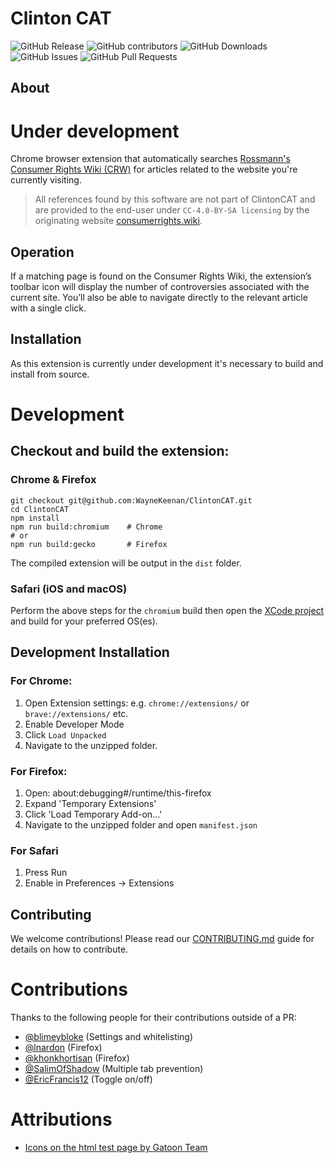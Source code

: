 # Clinton CAT

![GitHub Release](<https://img.shields.io/github/v/release/WayneKeenan/ClintonCAT?include_prereleases&color=rgba(28%2C%20181%2C%2033%2C%201)&label=Release>)
![GitHub contributors](<https://img.shields.io/github/contributors/WayneKeenan/ClintonCAT?label=Contributors&color=rgba(28%2C%20181%2C%2033%2C%201)>)
![GitHub Downloads](https://img.shields.io/github/downloads/WayneKeenan/ClintonCAT/total?label=Downloads&color=blue)
![GitHub Issues](https://img.shields.io/github/issues/WayneKeenan/ClintonCAT?label=Issues)
![GitHub Pull Requests](https://img.shields.io/github/issues-pr/WayneKeenan/ClintonCAT?label=Pull%20Requests)

<!-- https://shields.io/badges/chrome-web-store-rating -->
<!-- https://shields.io/badges/mozilla-add-on-rating -->

## About

# Under development

Chrome browser extension that automatically searches
[Rossmann's Consumer Rights Wiki (CRW)](https://consumerrights.wiki)
for articles related to the website you're currently visiting.<br>

> All references found by this software are not part of ClintonCAT and are provided to the end-user under `CC-4.0-BY-SA licensing` by the originating website [consumerrights.wiki](https://consumerrights.wiki/).

## Operation

If a matching page is found on the Consumer Rights Wiki, the extension’s toolbar icon will display the number of controversies associated with the current site. You’ll also be able to navigate directly to the relevant article with a single click.

## Installation

As this extension is currently under development it's necessary to build and install from source.

# Development

## Checkout and build the extension:

### Chrome & Firefox

```shell
git checkout git@github.com:WayneKeenan/ClintonCAT.git
cd ClintonCAT
npm install
npm run build:chromium    # Chrome
# or
npm run build:gecko       # Firefox
```

The compiled extension will be output in the `dist` folder.

### Safari (iOS and macOS)

Perform the above steps for the `chromium` build then open the [XCode project](engines/safari/ClintonCAT/ClintonCAT.xcodeproj) and build for your preferred OS(es).

## Development Installation

### For Chrome:

1. Open Extension settings: e.g. `chrome://extensions/` or `brave://extensions/` etc.
2. Enable Developer Mode
3. Click `Load Unpacked`
4. Navigate to the unzipped folder.

### For Firefox:

1. Open: about:debugging#/runtime/this-firefox
2. Expand 'Temporary Extensions'
3. Click 'Load Temporary Add-on...'
4. Navigate to the unzipped folder and open `manifest.json`

### For Safari

1. Press Run
2. Enable in Preferences -> Extensions

## Contributing

We welcome contributions! Please read our [CONTRIBUTING.md](.github/CONTRIBUTING.md) guide for details on how to contribute.

# Contributions

Thanks to the following people for their contributions outside of a PR:

- [@blimeybloke](https://github.com/blimeybloke) (Settings and whitelisting)
- [@lnardon](https://github.com/lnardon) (Firefox)
- [@khonkhortisan](https://github.com/khonkhortisan) (Firefox)
- [@SalimOfShadow](https://github.com/SalimOfShadow) (Multiple tab prevention)
- [@EricFrancis12](https://github.com/EricFrancis12) (Toggle on/off)

# Attributions

- [Icons on the html test page by Gatoon Team](https://www.iconarchive.com/show/gartoon-devices-icons-by-gartoon-team.html)
